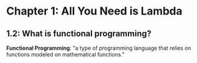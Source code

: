 # Chapter 1: All You Need is Lambda

## 1.2: What is functional programming?

**Functional Programming**: "a type of programming language that relies on
functions modeled on mathematical functions."
